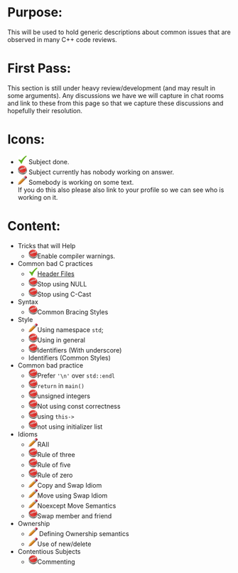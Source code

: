 # Purpose:
This will be used to hold generic descriptions about common issues that are observed in many C++ code reviews.

# First Pass:
This section is still under heavy review/development (and may result in some arguments). Any discussions we have we will capture in chat rooms and link to these from this page so that we capture these discussions and hopefully their resolution.

# Icons:
* <img src="/images/checkmark.png" width="20" height="20"> Subject done.
* <img src="/images/help.png" width="20" height="20"> Subject currently has nobody working on answer.
* <img src="/images/pencil.png" width="20" height="20"> Somebody is working on some text.  
 If you do this also please also link to your profile so we can see who is working on it.



# Content:
* Tricks that will Help
  * <img src="/images/help.png" width="20" height="20">Enable compiler warnings.
* Common bad C practices
  * <img src="/images/checkmark.png" width="20" height="20">[Header Files](HeaderFiles.md)
  * <img src="/images/help.png" width="20" height="20">Stop using NULL
  * <img src="/images/help.png" width="20" height="20">Stop using C-Cast
* Syntax
  * <img src="/images/help.png" width="20" height="20">Common Bracing Styles
* Style
  * <img src="/images/pencil.png" width="20" height="20">Using namespace `std`;
  * <img src="/images/help.png" width="20" height="20">Using in general
  * <img src="/images/help.png" width="20" height="20">Identifiers (With underscore)
  * Identifiers (Common Styles) 
* Common bad practice
  * <img src="/images/help.png" width="20" height="20">Prefer `'\n'` over `std::endl`
  * <img src="/images/help.png" width="20" height="20">`return` in `main()`
  * <img src="/images/help.png" width="20" height="20">unsigned integers
  * <img src="/images/help.png" width="20" height="20">Not using const correctness
  * <img src="/images/help.png" width="20" height="20">using `this->`
  * <img src="/images/help.png" width="20" height="20">not using initializer list
* Idioms
  * [<img src="/images/pencil.png" width="20" height="20">](http://codereview.stackexchange.com/users/507/loki-astari)RAII
  * <img src="/images/help.png" width="20" height="20">Rule of three
  * <img src="/images/help.png" width="20" height="20">Rule of five
  * <img src="/images/help.png" width="20" height="20">Rule of zero
  * [<img src="/images/pencil.png" width="20" height="20">](http://codereview.stackexchange.com/users/507/loki-astari)Copy and Swap Idiom
  * [<img src="/images/pencil.png" width="20" height="20">](http://codereview.stackexchange.com/users/507/loki-astari)Move using Swap Idiom
  * [<img src="/images/pencil.png" width="20" height="20">](http://codereview.stackexchange.com/users/507/loki-astari)Noexcept Move Semantics
  * <img src="/images/help.png" width="20" height="20">Swap member and friend
* Ownership
  * [<img src="/images/pencil.png" width="20" height="20">](http://codereview.stackexchange.com/users/507/loki-astari) Defining Ownership semantics
  * <img src="/images/pencil.png" width="20" height="20">Use of new/delete
* Contentious Subjects
  * <img src="/images/help.png" width="20" height="20">Commenting



